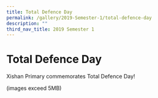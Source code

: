 ```yaml
---
title: Total Defence Day
permalink: /gallery/2019-Semester-1/total-defence-day
description: ""
third_nav_title: 2019 Semester 1
---
```

# **Total Defence Day**

Xishan Primary commemorates Total Defence Day!

(images exceed 5MB)